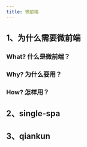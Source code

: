 ```yaml
---
title: 微前端
---
```


## 1、为什么需要微前端

### What? 什么是微前端？

### Why? 为什么要用？

### How? 怎样用？

## 2、single-spa

## 3、qiankun





